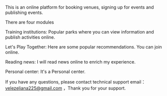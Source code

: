 This is an online platform for booking venues, signing up for events and publishing events.

There are four modules

Training institutions: Popular parks where you can view information and publish activities online.

Let's Play Together: Here are some popular recommendations. You can join online.

Reading news: I will read news online to enrich my experience.

Personal center: It's a Personal center.

If you have any questions, please contact technical support email： velezeliana225@gmail.com ，Thank you for your support.
